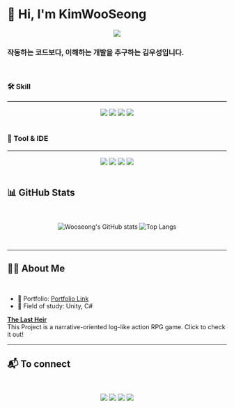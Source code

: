 <h1 align="left">👋 Hi, I'm KimWooSeong</h1>

<div align="center">
  <img src="https://capsule-render.vercel.app/api?type=waving&color=0:0b1d51,100:000000&height=200&section=header&text=azunox&fontSize=60&fontColor=f0e9d2&animation=fadeIn&fontAlignY=35" />
</div>


<h3 align="left">작동하는 코드보다, 이해하는 개발을 추구하는 김우성입니다.</h3>

<br>

<h3 align="left">🛠️ Skill</h3>
<hr style="border: none; border-top: 1px solid #ccc; margin: 16px 0;" />
<div align="center">
  <img src="https://img.shields.io/badge/C%23-22223b?style=for-the-badge&logo=csharp&logoColor=white"/>
  <img src="https://img.shields.io/badge/Python-22223b?style=for-the-badge&logo=python&logoColor=white"/>
  <img src="https://img.shields.io/badge/HTML-22223b?style=for-the-badge&logo=html5&logoColor=white"/>
  <img src="https://img.shields.io/badge/CSS-22223b?style=for-the-badge&logo=css3&logoColor=white"/>
</div>

<br>

<h3 align="left">🧰 Tool & IDE</h3>
<hr style="border: none; border-top: 1px solid #ccc; margin: 16px 0;" />
<div align="center">
  <img src="https://img.shields.io/badge/Unity-22223b?style=for-the-badge&logo=unity&logoColor=white"/>
  <img src="https://img.shields.io/badge/Visual Studio-22223b?style=for-the-badge&logo=visualstudio&logoColor=white"/>
  <img src="https://img.shields.io/badge/Git-22223b?style=for-the-badge&logo=git&logoColor=white"/>
  <img src="https://img.shields.io/badge/GitHub-22223b?style=for-the-badge&logo=github&logoColor=white"/>
</div>

<br>

## 📊 GitHub Stats
<br>

<p align="center">
  <img src="https://github-readme-stats.vercel.app/api?username=kimwooseong-09&show_icons=true&theme=default" alt="Wooseong's GitHub stats"/>
  <img src="https://github-readme-stats.vercel.app/api/top-langs/?username=kimwooseong-09&layout=compact" alt="Top Langs"/>
</p>

<br>

---

## 🧑‍💻 About Me
<br>

- 🔭 Portfolio: [Portfolio Link](https://daringluni.notion.site/?pvs=143)
- 🌱 Field of study: Unity, C#

**[The Last Heir](https://github.com/Team-TheLastHeir)**  
This Project is a narrative-oriented log-like action RPG game.
Click to check it out!

---

## 📬 To connect
<br>

<p align="center">
  <a href="mailto:daringluni@gmail.com"><img src="https://img.shields.io/badge/Gmail-22223b?style=for-the-badge&logo=gmail&logoColor=white"/></a>
  <a href="https://velog.io/@azunox/posts"><img src="https://img.shields.io/badge/Velog-22223b?style=for-the-badge&logo=velog&logoColor=white"/></a>
  <a href="https://daringluni.notion.site"><img src="https://img.shields.io/badge/Notion-22223b?style=for-the-badge&logo=notion&logoColor=white"/></a>
  <a href="https://instagram.com/K._ws_9"><img src="https://img.shields.io/badge/Instagram-22223b?style=for-the-badge&logo=instagram&logoColor=white"/></a>
</p>

